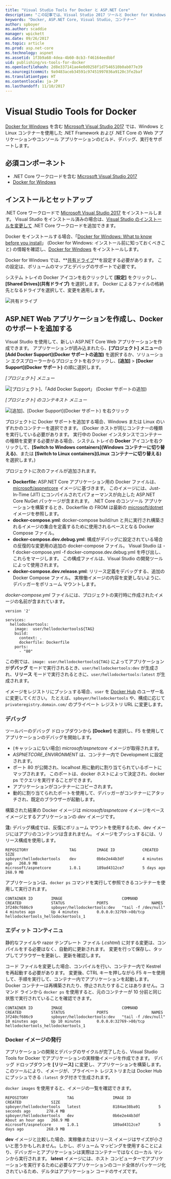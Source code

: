 ```yaml
---
title: "Visual Studio Tools for Docker と ASP.NET Core"
description: "この記事では、Visual Studio 2017 ツールと Docker for Windows を使用して、ASP.NET Core アプリケーションをコンテナー化する方法を説明します。"
keywords: "Docker, ASP.NET Core, Visual Studio, コンテナー"
author: spboyer
ms.author: scaddie
manager: wpickett
ms.date: 09/26/2017
ms.topic: article
ms.prod: asp.net-core
ms.technology: aspnet
ms.assetid: 1f3b9a68-4dea-4b60-8cb3-f46164eedbbf
uid: publishing/vs-tools-for-docker
ms.openlocfilehash: 2d8e337141ae4e0d0258f1d7546510b0ab077e39
ms.sourcegitcommit: 9a9483aceb34591c97451997036a9120c3fe2baf
ms.translationtype: HT
ms.contentlocale: ja-JP
ms.lasthandoff: 11/10/2017
---
```

# <a name="visual-studio-tools-for-docker"></a>Visual Studio Tools for Docker

[Docker for Windows](https://docs.docker.com/docker-for-windows/install/) を含む [Microsoft Visual Studio 2017](https://www.visualstudio.com/) では、Windows と Linux コンテナーを使用した .NET Framework および .NET Core の Web アプリケーションやコンソール アプリケーションのビルド、デバッグ、実行をサポートします。

## <a name="prerequisites"></a>必須コンポーネント

- .NET Core ワークロードを含む [Microsoft Visual Studio 2017](https://www.visualstudio.com/)
- [Docker for Windows](https://docs.docker.com/docker-for-windows/install/)

## <a name="installation-and-setup"></a>インストールとセットアップ

.NET Core ワークロードで [Microsoft Visual Studio 2017](https://docs.microsoft.com/visualstudio/install/install-visual-studio) をインストールします。 Visual Studio をインストール済みの場合は、[Visual Studio のインストールを変更して](https://docs.microsoft.com/visualstudio/install/modify-visual-studio) .NET Core ワークロードを追加できます。

Docker をインストールする場合、「[Docker for Windows: What to know before you install](https://docs.docker.com/docker-for-windows/install/#what-to-know-before-you-install)」 (Docker for Windows: インストール前に知っておくべきこと) の情報を確認し、[Docker for Windows](https://docs.docker.com/docker-for-windows/install/) をインストールします。

Docker for Windows では、**[共有ドライブ](https://docs.docker.com/docker-for-windows/#shared-drives)**を設定する必要があります。 この設定は、ボリュームのマップとデバッグのサポートで必要です。

システム トレイの Docker アイコンを右クリックして **[設定]** をクリックし、**[Shared Drives]\(共有ドライブ\)** を選択します。 Docker によるファイルの格納先となるドライブを選択して、変更を適用します。

![共有ドライブ](./visual-studio-tools-for-docker/_static/settings-shared-drives-win.png)

## <a name="create-an-aspnet-web-application-and-add-docker-support"></a>ASP.NET Web アプリケーションを作成し、Docker のサポートを追加する

Visual Studio を使用して、新しい ASP.NET Core Web アプリケーションを作成できます。 アプリケーションが読み込まれたら、**[プロジェクト] メニュー**の **[Add Docker Support]\(Docker サポートの追加\)** を選択するか、ソリューション エクスプローラーからプロジェクトを右クリックし、**[追加]** > **[Docker Support]\(Docker サポート\)** の順に選択します。

*[プロジェクト] メニュー*

![[プロジェクト]、「Add Docker Support」 (Docker サポートの追加)](./visual-studio-tools-for-docker/_static/project-add-docker-support.png)

*[プロジェクト] のコンテキスト メニュー*

![[追加]、[Docker Support]\(Docker サポート\) を右クリック](./visual-studio-tools-for-docker/_static/right-click-add-docker-support.png)

プロジェクトに Docker サポートを追加する場合、Windows または Linux のいずれかのコンテナーを選択できます。 (Docker ホストが同じコンテナーの種類を実行している必要があります。 実行中の Docker インスタンスでコンテナーの種類を変更する必要がある場合、システム トレイの **Docker** アイコンを右クリックして、**[Switch to Windows containers]\(Windows コンテナーに切り替える\)**、または **[Switch to Linux containers]\(Linux コンテナーに切り替える\)** を選択します。) 

プロジェクトに次のファイルが追加されます。

- **Dockerfile**: ASP.NET Core アプリケーション用の Docker ファイルは、[microsoft/aspnetcore](https://hub.docker.com/r/microsoft/aspnetcore) イメージに基づきます。 このイメージには、Just-In-Time (JIT) にコンパイルされてパフォーマンスが向上した ASP.NET Core NuGet パッケージが含まれます。 .NET Core のコンソール アプリケーションを構築するとき、Dockerfile の FROM は最新の [microsoft/dotnet](https://hub.docker.com/r/microsoft/dotnet) イメージを参照します。   
- **docker-compose.yml**: docker-compose build/run と共に実行され構築されるイメージの集合を定義するために使用されるベースとなる Docker Compose ファイル。   
- **docker-compose.dev.debug.yml**: 構成がデバッグに設定されている場合の反復的な変更用の追加の docker-compose ファイル。 Visual Studio は -f docker-compose.yml -f docker-compose.dev.debug.yml を呼び出し、これらをマージします。 この構成ファイルは、Visual Studio の開発ツールによって使用されます。   
- **docker-compose.dev.release.yml**: リリース定義をデバッグする、追加の Docker Compose ファイル。 実稼働イメージの内容を変更しないように、デバッガーをボリューム マウントします。  

*docker-compose.yml* ファイルには、プロジェクトの実行時に作成されたイメージの名前が含まれています。 

```
version '2'

services:
  hellodockertools:
    image:  user/hellodockertools${TAG}
    build:
      context: .
      dockerfile: Dockerfile
    ports:
      - "80"
``` 

この例では、`image: user/hellodockertools${TAG}` によってアプリケーションが**デバッグ** モードで実行されるとき、`user/hellodockertools:dev` が生成され、**リリース** モードで実行されるときに、`user/hellodockertools:latest` が生成されます。 

イメージをレジストリにプッシュする場合、`user` を [Docker Hub](https://hub.docker.com/) のユーザー名に変更してください。 たとえば、`spboyer/hellodockertools` や、構成に応じて `privateregistry.domain.com/` のプライベート レジストリ URL に変更します。

### <a name="debugging"></a>デバッグ

ツールバーのデバッグ ドロップダウンから **[Docker]** を選択し、F5 を使用してアプリケーションのデバッグを開始します。 

- (キャッシュにない場合) *microsoft/aspnetcore* イメージが取得されます。
- *ASPNETCORE_ENVIRONMENT* は、コンテナー内で Development に設定されます。
- ポート 80 が公開され、localhost 用に動的に割り当てられているポートにマップされます。 このポートは、docker ホストによって決定され、docker ps でクエリを実行することができます。 
- アプリケーションがコンテナーにコピーされます。
- 動的に割り当てられたポートを使用して、デバッガーがコンテナーにアタッチされ、既定のブラウザーが起動します。 

構築された結果の Docker イメージは *microsoft/aspnetcore* イメージをベース イメージとするアプリケーションの *dev* イメージです。

**注:** デバッグ構成では、反復にボリューム マウントを使用するため、dev イメージにはアプリのコンテンツは含まれません。 イメージをプッシュするには、リリース構成を使用します。

```console
REPOSITORY                  TAG         IMAGE ID            CREATED         SIZE
spboyer/hellodockertools    dev         0b6e2e44b3df        4 minutes ago   268.9 MB
microsoft/aspnetcore        1.0.1       189ad4312ce7        5 days ago      268.9 MB
```

アプリケーションは、`docker ps` コマンドを実行して参照できるコンテナーを使用して実行されます。

```console
CONTAINER ID        IMAGE                          COMMAND               CREATED             STATUS              PORTS                   NAMES
3f240cf686c9        spboyer/hellodockertools:dev   "tail -f /dev/null"   4 minutes ago       Up 4 minutes        0.0.0.0:32769->80/tcp   hellodockertools_hellodockertools_1
```

### <a name="edit-and-continue"></a>エディット コンティニュ

静的なファイルや razor テンプレート ファイル (*.cshtml*) に対する変更は、コンパイルをする必要はなく、自動的に更新されます。 変更を行って保存し、タップしてブラウザーを更新し、更新を確認します。  

コード ファイルを変更した場合、コンパイルを行い、コンテナー内で Kestrel を再起動する必要があります。 変更後、CTRL キーを押しながら F5 キーを使用して、手順を実行して、コンテナー内でアプリケーションを起動します。 Docker コンテナーは再構築されたり、停止されたりすることはありません。コマンド ラインから `docker ps` を使用すると、元のコンテナーが 10 分前と同じ状態で実行されていることを確認できます。 

```console
CONTAINER ID        IMAGE                          COMMAND               CREATED             STATUS              PORTS                   NAMES
3f240cf686c9        spboyer/hellodockertools:dev   "tail -f /dev/null"   10 minutes ago      Up 10 minutes       0.0.0.0:32769->80/tcp   hellodockertools_hellodockertools_1
```

### <a name="publishing-docker-images"></a>Docker イメージの発行

アプリケーションの開発とデバッグのサイクルが完了したら、Visual Studio Tools for Docker でアプリケーションの実稼働イメージを作成できます。 デバッグ ドロップダウンを **[リリース]** に変更し、アプリケーションを構築します。 このツールにより、イメージが、プライベート レジストリまたは Docker Hub にプッシュできる `:latest` タグ付きで生成されます。 

`docker images` を使用すると、イメージの一覧を確認できます。

```console
REPOSITORY                 TAG                 IMAGE ID            CREATED             SIZE
spboyer/hellodockertools   latest              8184ae38ba91        5 seconds ago       278.4 MB
spboyer/hellodockertools   dev                 0b6e2e44b3df        About an hour ago   268.9 MB
microsoft/aspnetcore       1.0.1               189ad4312ce7        5 days ago          268.9 MB
```

**dev** イメージと比較した場合、実稼働またはリリース イメージはサイズが小さいと思うかもしれません。しかし、ボリューム マッピングを使用することにより、デバッガーとアプリケーションは実際はコンテナーではなくローカル マシンから実行されます。 **latest** イメージには、ホスト コンピューターでアプリケーションを実行するために必要なアプリケーションのコード全体がパッケージ化されているため、デルタはアプリケーション コードのサイズです。

